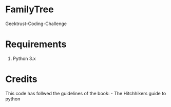 # FamilyTree
Geektrust-Coding-Challenge

# Requirements
1. Python 3.x

# Credits
This code has follwed the guidelines of the book:
    - The Hitchhikers guide to python